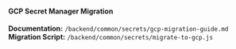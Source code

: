 #### GCP Secret Manager Migration

**Documentation:** `/backend/common/secrets/gcp-migration-guide.md`
**Migration Script:** `/backend/common/secrets/migrate-to-gcp.js`
